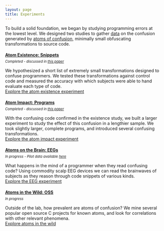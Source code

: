 ```yaml
---
layout: page
title: Experiments
---
```


<style>
.project-status {
  margin-top: -0.8rem;
  margin-bottom: 0.6rem;
  font-style: italic;
  font-size: 0.8em;
}

h4 {
  margin-top: 1.2rem;
}
</style>

To build a solid foundation, we began by studying programming errors at the lowest level. We designed two studies to gather [data](data) on the confusion generated by [atoms of confusion](theory), minimally small obfuscating transformations to source code.

#### [Atom Existence: Snippets](2016-snippet-study)
<div class='project-status'>Completed - discussed in <a href="papers/understanding-misunderstandings-fse-draft_2017-05-26.pdf">this paper</a></div>

We hypothesized a short list of extremely small transformations designed to confuse programmers. We tested these transformations against control code and measured the accuracy with which subjects were able to hand evaluate each type of code.  
[Explore the atom existence experiment](2016-snippet-study)

#### [Atom Impact: Programs](2016-program-study)
<div class='project-status'>Completed - discussed in <a href="papers/understanding-misunderstandings-fse-draft_2017-05-26.pdf">this paper</a></div>

With the confusing code confirmed in the existence study, we built a larger experiment to study the effect of this confusion in a lengthier sample. We took slightly larger, complete programs, and introduced several confusing transformations.  
[Explore the atom impact experiment](2016-program-study)

#### [Atoms on the Brain: EEGs](2017-eeg-study/)
<div class='project-status'>In progress - Pilot data available <a href="2017-eeg-study/">here</a></div>

What happens in the mind of a programmer when they read confusing code? Using commodity scalp EEG devices we can read the brainwaves of subjects as they reason through code snippets of various kinds.  
[Explore the EEG experiment](2017-eeg-study/)

#### [Atoms in the Wild: OSS](2017-atom-finder)
<div class='project-status'>In progress</div>

Outside of the lab, how prevalent are atoms of confusion? We mine several popular open source C projects for known atoms, and look for correlations with other relevant phenomena.  
[Explore atoms in the wild](2017-atom-finder)
